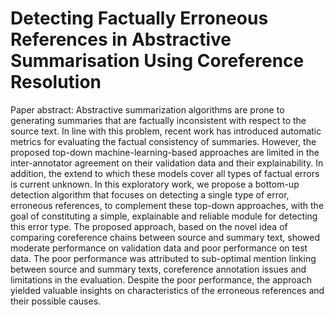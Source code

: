 # Detecting Factually Erroneous References in Abstractive Summarisation Using Coreference Resolution

Paper abstract: Abstractive summarization algorithms are prone to generating summaries that are factually inconsistent with respect to the source text. In line with this problem, recent work has introduced automatic metrics for evaluating the factual consistency of summaries. However, the proposed top-down machine-learning-based approaches are limited in the inter-annotator agreement on their validation data and their explainability. In addition, the extend to which these models cover all types of factual errors is current unknown. 
In this exploratory work, we propose a bottom-up detection algorithm that focuses on detecting a single type of error, erroneous references, to complement these top-down approaches, with the goal of constituting a simple, explainable and reliable module for detecting this error type. The proposed approach, based on the novel idea of comparing coreference chains between source and summary text, showed moderate performance on validation data and poor performance on test data. The poor performance was attributed to sub-optimal mention linking between source and summary texts, coreference annotation issues and limitations in the evaluation. Despite the poor performance, the approach yielded valuable insights on characteristics of the erroneous references and their possible causes.
